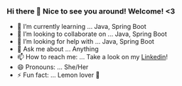 ### Hi there 👋 Nice to see you around! Welcome! <3 


- 🌱 I’m currently learning ... Java, Spring Boot
- 👯 I’m looking to collaborate on ... Java, Spring Boot
- 🤔 I’m looking for help with ... Java, Spring Boot
- 💬 Ask me about ... Anything
- 📫 How to reach me: ... Take a look on my [Linkedin](https://www.linkedin.com/in/amne-fredo/)!
- 😄 Pronouns: ... She/Her
- ⚡ Fun fact: ... Lemon lover 🍋

